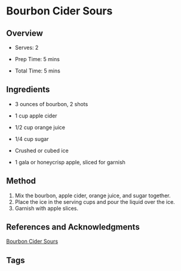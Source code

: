 # Bourbon Cider Sours

## Overview

- Serves: 2

- Prep Time: 5 mins

- Total Time: 5 mins

## Ingredients

- 3 ounces of bourbon, 2 shots

- 1 cup apple cider

- 1/2 cup orange juice

- 1/4 cup sugar

- Crushed or cubed ice

- 1 gala or honeycrisp apple, sliced for garnish


## Method

1. Mix the bourbon, apple cider, orange juice, and sugar together.
2. Place the ice in the serving cups and pour the liquid over the ice.
3. Garnish with apple slices.

## References and Acknowledgments

[Bourbon Cider Sours](http://blessherheartyall.com/bourbon-cider-sours)

## Tags


